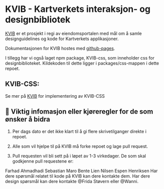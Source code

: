 # KVIB - Kartverkets interaksjon- og designbibliotek

[KVIB](https://kartverket.github.io/kvib/) er et prosjekt i regi av eiendomsportalen med mål om å samle designguidelines og kode for Kartverkets applikasjoner.

Dokumentasjonen for KVIB hostes med [github-pages](https://pages.github.com/).

I tillegg har vi også laget npm package, KVIB-css, som inneholder css for designbiblioteket.
Kildekoden til dette ligger i packages/css-mappen i dette repoet.

## KVIB-CSS:
Se mer på [KVIB](https://kartverket.github.io/kvib/omkvib) for implementering av KVIB-CSS



## 🚦 Viktig infomasjon eller kjøreregler for de som ønsker å bidra

1. Per dags dato er det ikke klart til å gi flere skrivetilganger direkte i repoet.

2. Alle som vil hjelpe til på KVIB må forke repoet og lage pull request.

3. Pull requesten vil bli sett på i løpet av 1-3 virkedager. De som skal godkjenne pull requestene er:

Farhad Ahmadhadi
Sebastian Maro
Bente Lien Nilsen
Espen Henriksen 
Har dere spørsmål relatet til kode på KVIB kan dere kontakte dem. Har dere design spørsmål
kan dere kontakte @Frida Støvern eller @Wanni. 
